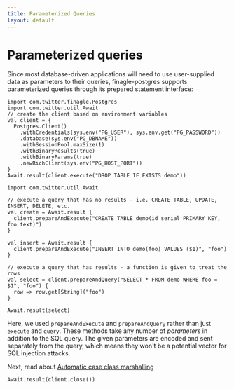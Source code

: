 ```yaml
---
title: Parameterized Queries
layout: default
---
```


# Parameterized queries

Since most database-driven applications will need to use user-supplied data as parameters to their queries,
finagle-postgres supports parameterized queries through its prepared statement interface:

```tut:invisible
import com.twitter.finagle.Postgres
import com.twitter.util.Await
// create the client based on environment variables
val client = {
  Postgres.Client()
    .withCredentials(sys.env("PG_USER"), sys.env.get("PG_PASSWORD"))
    .database(sys.env("PG_DBNAME"))
    .withSessionPool.maxSize(1)
    .withBinaryResults(true)
    .withBinaryParams(true)
    .newRichClient(sys.env("PG_HOST_PORT"))
}  
Await.result(client.execute("DROP TABLE IF EXISTS demo"))
```

```tut:book
import com.twitter.util.Await

// execute a query that has no results - i.e. CREATE TABLE, UPDATE, INSERT, DELETE, etc.
val create = Await.result {
  client.prepareAndExecute("CREATE TABLE demo(id serial PRIMARY KEY, foo text)")
}

val insert = Await.result {
  client.prepareAndExecute("INSERT INTO demo(foo) VALUES ($1)", "foo")
}

// execute a query that has results - a function is given to treat the rows
val select = client.prepareAndQuery("SELECT * FROM demo WHERE foo = $1", "foo") {
  row => row.get[String]("foo")
}

Await.result(select)
```

Here, we used `prepareAndExecute` and `prepareAndQuery` rather than just `execute` and `query`. These methods take any
number of *parameters* in addition to the SQL query. The given parameters are encoded and sent separately from the
query, which means they won't be a potential vector for SQL injection attacks.

Next, read about [Automatic case class marshalling](05-automatic-case-class-marshalling.html)

```tut:invisible
Await.result(client.close())
```
